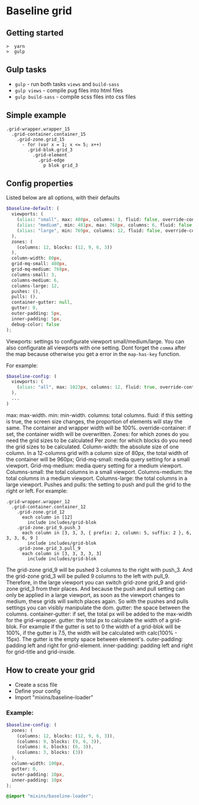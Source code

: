 # Baseline grid

## Getting started

```
>  yarn
>  gulp
```

## Gulp tasks

* `gulp` - run both tasks `views` and `build-sass`
* `gulp views` - compile pug files into html files
* `gulp build-sass` - compile scss files into css files

## Simple example

```pug
.grid-wrapper.wrapper_15
  .grid-container.container_15
    .grid-zone.grid_15
      - for (var x = 1; x <= 5; x++)
        .grid-blok.grid_3
          .grid-element
            .grid-edge
              p blok grid_3
```

## Config properties

Listed below are all options, with their defaults

```scss
$baseline-default: (
  viewports: (
    (alias: "small", max: 480px, columns: 3, fluid: false, override-container: 0px),
    (alias: "medium", min: 481px, max: 768px, columns: 6, fluid: false, override-container: 0px),
    (alias: "large", min: 769px, columns: 12, fluid: false, override-container: 0px)
  ),
  zones: (
    (columns: 12, blocks: (12, 9, 6, 3))
  ),
  column-width: 80px,
  grid-mq-small: 480px,
  grid-mq-medium: 768px,
  columns-small: 3,
  columns-medium: 6,
  columns-large: 12,
  pushes: (),
  pulls: (),
  container-gutter: null,
  gutter: 0,
  outer-padding: 5px,
  inner-padding: 5px,
  debug-color: false
);

```
Viewports: settings to configurate viewport small/medium/large.
You can also configurate all viewports with one setting.
Dont forget the `comma` after the map because otherwise you get a error in the `map-has-key` function.

For example:
```scss
$baseline-config: (
  viewports: (
    (alias: "all", max: 1023px, columns: 12, fluid: true, override-container: 0px),
  ),
  ...
)
```

max: max-width.
min: min-width.
columns: total columns.
fluid: if this setting is true, the screen size changes, the proportion of elements will stay the same. The container and wrapper width will be 100%.
override-container: if set, the container width will be overwritten.
Zones: for which zones do you need the grid sizes to be calculated
Per zone: for which blocks do you need the grid sizes to be calculated.
Column-width: the absolute size of one column. In a 12-columns grid with a column size of 80px, the total width of the container will be 960px;
Grid-mq-small: media query setting for a small viewport.
Grid-mq-medium: media query setting for a medium viewport.
Columns-small: the total columns in a small viewport.
Columns-medium: the total columns in a medium viewport.
Columns-large: the total columns in a large viewport.
Pushes and pulls: the setting to push and pull the grid to the right or left. For example:
```pug
.grid-wrapper.wrapper_12
  .grid-container.container_12
    .grid-zone.grid_12
      each column in [12]
        include includes/grid-blok
    .grid-zone.grid_9.push_3
      each column in [3, 3, 3, { prefix: 2, column: 5, suffix: 2 }, 6, 3, 3, 6, 9 ]
        include includes/grid-blok
    .grid-zone.grid_3.pull_9
      each column in [3, 3, 3, 3, 3]
        include includes/grid-blok
```
The grid-zone grid_9 will be pushed 3 columns to the right with push_3. And the grid-zone grid_3 will be pulled 9 columns to the left with pull_9. Therefore, in the large viewport you can switch grid-zone grid_9 and grid-zone grid_3 from their places. And because the push and pull setting can only be applied in a large viewport, as soon as the viewport changes to medium, these grids will switch places again. So with the pushes and pulls settings you can visibly manipulate the dom.
gutter: the space between the columns.
container-gutter: if set, the total px will be added to the max-width for the grid-wrapper.
gutter: the total px to calculate the width of a grid-blok. For example if the gutter is set to 0 the width of a grid-blok will be 100%, if the gutter is 7.5, the width will be calculated with calc(100% - 15px). The gutter is the empty space between element's.
outer-padding: padding left and right for grid-element.
inner-padding: padding left and right for grid-title and grid-inside.

## How to create your grid

* Create a scss file
* Define your config
* Import "mixins/baseline-loader"

### Example:

```scss
$baseline-config: (
  zones: (
    (columns: 12, blocks: (12, 9, 6, 3)),
    (columns: 9, blocks: (9, 6, 3)),
    (columns: 6, blocks: (6, 3)),
    (columns: 3, blocks: (3))
  ),
  column-width: 100px,
  gutter: 0,
  outer-padding: 10px,
  inner-padding: 10px
);

@import "mixins/baseline-loader";
```
